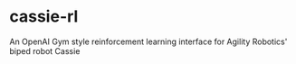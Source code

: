 # cassie-rl
An OpenAI Gym style reinforcement learning interface for Agility Robotics' biped robot Cassie 
